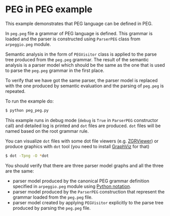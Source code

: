 # PEG in PEG example

This example demonstrates that PEG language can be defined in PEG.

In `peg.peg` file a grammar of PEG language is defined.  This grammar is loaded
and the parser is constructed using `ParserPEG` class from `arpeggio.peg`
module.

Semantic analysis in the form of `PEGVisitor` class is applied to the parse tree
produced from the `peg.peg` grammar. The result of the semantic analysis is
a parser model which should be the same as the one that is used to parse the
`peg.peg` grammar in the first place.

To verify that we have got the same parser, the parser model is replaced with
the one produced by semantic evaluation and the parsing of `peg.peg` is
repeated.

To run the example do:

```bash
$ python peg_peg.py
```

This example runs in debug mode (`debug` is `True` in `ParserPEG` constructor
call) and detailed log is printed and `dot` files are produced.  `dot` files
will be named based on the root grammar rule.

You can visualize `dot` files with some dot file viewers (e.g.
[ZGRViewer](http://zvtm.sourceforge.net/zgrviewer.html)) or produce graphics
with `dot` tool (you need to install [GraphViz](http://www.graphviz.org/) for that)

```bash
$ dot -Tpng -O *dot
```

You should verify that there are three parser model graphs and all the three are
the same:
- parser model produced by the canonical PEG grammar definition specified in
  `arpeggio.peg` module using [Python
  notation](http://igordejanovic.net/Arpeggio/grammars/#grammars-written-in-python).
- parser model produced by the `ParserPEG` construction that represent the
  grammar loaded from the `peg.peg` file.
- parser model created by applying `PEGVisitor` explicitly to the parse tree
  produced by parsing the `peg.peg` file.



